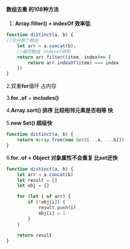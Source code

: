 #### 数组去重 的108种方法

1. **Array.filter\(\) + indexOf  效率低**

```js
function distinct(a, b) {
//合并两个数组
    let arr = a.concat(b);
    //遍历数组 indexof排除
    return arr.filter((item, index)=> {
        return arr.indexOf(item) === index
    })
}
```

2.双重**for**循环  占内存

3.**for..of** + **includes\(\)**

4.**Array.sort\(\) 排序 比较相邻元素是否相等 快**

5.**new Set\(\)  超级快**

```js
function distinct(a, b) {
    return Array.from(new Set([...a, ...b]))
}
```

6.**for..of + Object 对象属性不会重复 比set还快**

```js
function distinct(a, b) {
    let arr = a.concat(b)
    let result = []
    let obj = {}

    for (let i of arr) {
        if (!obj[i]) {
            result.push(i)
            obj[i] = 1
        }
    }

    return result
}
```



